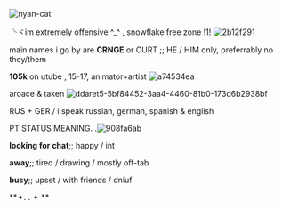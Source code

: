 

![nyan-cat](https://user-images.githubusercontent.com/129624783/229312947-03b3ff76-4a38-4f71-aa41-da578b0456bf.gif)

╰ヾim extremely offensive ^_^ , snowflake free zone !1! ![2b12f291](https://user-images.githubusercontent.com/129624783/229313227-2e658169-5a62-4921-9d3c-9af90ef1f955.gif)

main names i go by are **CRNGE** or CURT  ;; HE / HIM only, preferrably no they/them 

**105k** on utube , 15-17, animator+artist ![a74534ea](https://user-images.githubusercontent.com/129624783/229313385-631ed8bb-4bbc-4869-aa1b-d177d02a99bc.gif)

aroace & taken ![ddaret5-5bf84452-3aa4-4460-81b0-173d6b2938bf](https://user-images.githubusercontent.com/129624783/229313415-ccc68cb0-e4a3-43b0-b004-7092966c9a17.png)


RUS + GER / i speak russian, german, spanish & english 

PT STATUS MEANING. .![908fa6ab](https://user-images.githubusercontent.com/129624783/229313478-bd2e1f40-e672-4b6d-acce-4afe7178baaf.gif)


**looking for chat**;; happy / int

**away**;; tired / drawing / mostly off-tab

**busy**;; upset / with friends / dniuf

**✦. . ✦ **

